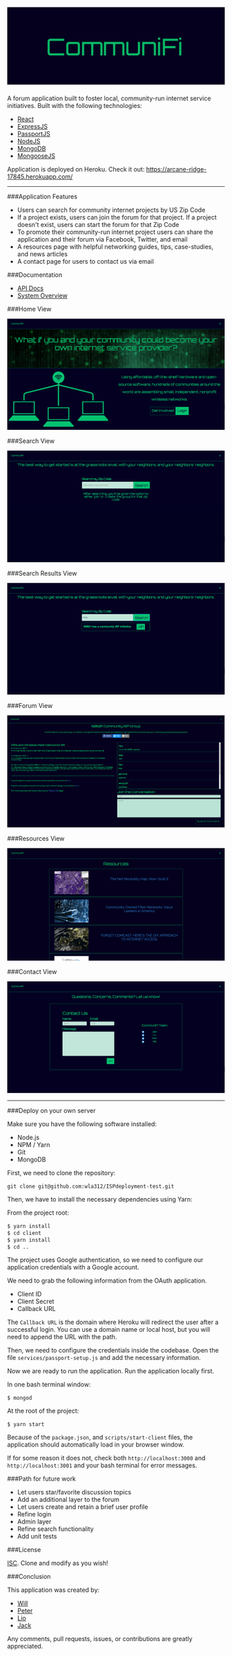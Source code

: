 ## ![CommuniFi](./client/src/images/Nameinfont.png)



A forum application built to foster local, community-run internet service initiatives. Built with the following technologies:


* [React](https://reactjs.org/)
* [ExpressJS](https://expressjs.com/)
* [PassportJS](https://www.passportjs.org/)
* [NodeJS](https://nodejs.org/)
* [MongoDB](https://www.mongodb.com/)
* [MongooseJS](https://mongoosejs.com/)

Application is deployed on Heroku. Check it out: <https://arcane-ridge-17845.herokuapp.com/>

***
###Application Features

* Users can search for community internet projects by US Zip Code
* If a project exists, users can join the forum for that project. If a project doesn't exist, users can start the forum for that Zip Code
* To promote their community-run internet project users can share the application and their forum via Facebook, Twitter, and email
* A resources page with helpful networking guides, tips, case-studies, and news articles
* A contact page for users to contact us via email

###Documentation

* [API Docs]()
* [System Overview]()

###Home View

![Home](./client/src/images/Homepage.png)

###Search View

![Search](./client/src/images/Searchpage.png)

###Search Results View

![Search](./client/src/images/Searchresult.png)

###Forum View

![Forum](./client/src/images/Forum.png)

###Resources View

![Resources](./client/src/images/Results.png)

###Contact View

![Contact](./client/src/images/Contact.png)

***

###Deploy on your own server

Make sure you have the following software installed:

* Node.js
* NPM / Yarn
* Git
* MongoDB


First, we need to clone the repository:

	git clone git@github.com:wla312/ISPdeployment-test.git
	
Then, we have to install the necessary dependencies using Yarn:

From the project root:

	$ yarn install
	$ cd client
	$ yarn install
	$ cd ..
	
The project uses Google authentication, so we need to configure our application credentials with a Google account.

We need to grab the following information from the OAuth application.

* Client ID
* Client Secret
* Callback URL

The `Callback URL` is the domain where Heroku will redirect the user after a successful login. You can use a domain name or local host, but you will need to append the URL with the path.

Then, we need to configure the credentials inside the codebase. Open the file `services/passport-setup.js` and add the necessary information. 

Now we are ready to run the application. Run the application locally first.

In one bash terminal window:

	$ mongod
	
At the root of the project:

	$ yarn start
	
Because of the `package.json`, and `scripts/start-client` files, the application should automatically load in your browser window.

If for some reason it does not, check both `http://localhost:3000` and `http://localhost:3001` and your bash terminal for error messages.

###Path for future work

* Let users star/favorite discussion topics
* Add an additional layer to the forum
* Let users create and retain a brief user profile
* Refine login
* Admin layer
* Refine search functionality
* Add unit tests

###License

[ISC](https://opensource.org/licenses/ISC). Clone and modify as you wish!

###Conclusion

This application was created by:

* [Will](https://github.com/wla312)
* [Peter](https://github.com/plee1467)
* [Lio](https://github.com/liotovar)
* [Jack](https://github.com/JohnHillgard)

Any comments, pull requests, issues, or contributions are greatly appreciated.
	






